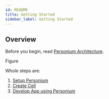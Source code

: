 ```yaml
---
id: README
title: Getting Started
sidebar_label: Getting Started
---
```


## Overview

Before you begin, read [Personium Architecture](../user_guide/001_Personium_Architecture.md).

Figure

Whole steps are:

1. [Setup Personium]()
2. [Create Cell]()
3. [Develop App using Personium]()
